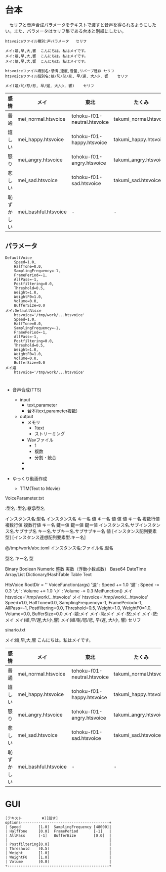 # 台本

　セリフと音声合成パラメータをテキストで渡すと音声を得られるようにしたい。また、パラメータはセリフ集である台本と別紙にしたい。

```
htsvoiceファイル種別:声パラメータ	セリフ
```
```
メイ:嬉,早,大,響	こんにちは。私はメイです。
メイ:嬉,早,大,響	こんにちは。私はメイです。
メイ:嬉,早,大,響	こんにちは。私はメイです。
```
```
htsvoiceファイル識別名:感情,速度,音量,リバーブ是非	セリフ
htsvoiceファイル識別名:嬉/恥/怒/悲, 早/遅, 大/小, 響	セリフ
```
```
メイ(嬉/恥/怒/悲, 早/遅, 大/小, 響)	セリフ
```


感情|メイ|東北|たくみ
----|----|----|------
普通|mei_normal.htsvoice|tohoku-f01-neutral.htsvoice|takumi_normal.htsvoice
嬉しい|mei_happy.htsvoice|tohoku-f01-happy.htsvoice|takumi_happy.htsvoice
怒り|mei_angry.htsvoice|tohoku-f01-angry.htsvoice|takumi_angry.htsvoice
悲しい|mei_sad.htsvoice|tohoku-f01-sad.htsvoice|takumi_sad.htsvoice
恥ずかしい|mei_bashful.htsvoice|-|-

## パラメータ

```
DefaultVoice
	Speed=1.0, 
	HalfTone=0.0,
	SamplingFrequency=-1,
	FramePeriod=-1,
	AllPass=-1,
	Postfiltering=0.0,
	Threshold=0.5,
	Weight=1.0,
	WeightF0=1.0,
	Volume=0.0,
	BufferSize=0.0
メイ:DefaultVoice
	htsvoice='/tmp/work/...htsvoice'
	Speed=1.0, 
	HalfTone=0.0,
	SamplingFrequency=-1,
	FramePeriod=-1,
	AllPass=-1,
	Postfiltering=0.0,
	Threshold=0.5,
	Weight=1.0,
	WeightF0=1.0,
	Volume=0.0,
	BufferSize=0.0
メイ嬉
	htsvoice='/tmp/work/...htsvoice'
```

# 



* 音声合成(TTS)
	* input
		* text,parameter
		* 台本(text,parameter複数)
	* output
		* メモリ
			* 1text
			* ストリーミング
		* Wavファイル
			* 1
			* 複数
			* 分割・統合
		* 
		* 
			
* ゆっくり動画作成
	* TTM(Text to Movie)


VoiceParameter.txt

:型名
:型名:継承型名

インスタンス名:型名
インスタンス名
	キー名	値
	キー名	値	値	値
	キー名
		複数行値
		複数行値
		複数行値
	キー名	鍵＝値	鍵＝値	鍵＝値
インスタンス名.サブインスタンス名.サブサブ名
	キー名.サブキー名.サブサブキー名	値
[インスタンス配列要素型]
[インスタンス連想配列要素型.キー名]

@/tmp/work/abc.toml
インスタンス名:ファイル名.型名


型名
	キー名	型

Binary
Boolean
Numeric
	整数
	実数（浮動小数点数）
Base64
DateTime
Array/List
Dictionary/HashTable
Table
Text

	
HtsVoice
	RootDir = ''
VoiceFunction(args)
	'速' : Speed += 1.0
	'遅' : Speed -= 0.3
	'大' : Volume += 1.0
	'小' : Volume -= 0.3
MeiFunction()
メイ
	htsvoice='/tmp/work/...htsvoice'
メイ
	htsvoice='/tmp/work/...htsvoice'
	Speed=1.0, 
	HalfTone=0.0,
	SamplingFrequency=-1,
	FramePeriod=-1,
	AllPass=-1,
	Postfiltering=0.0,
	Threshold=0.5,
	Weight=1.0,
	WeightF0=1.0,
	Volume=0.0,
	BufferSize=0.0
メイ-嬉:メイ
メイ-恥:メイ
メイ-怒:メイ
メイ-悲:メイ
メイ(嬉,早/遅,大/小,響)
メイ(嬉/恥/怒/悲, 早/遅, 大/小, 響)	セリフ

sinario.txt

メイ:嬉,早,大,響	こんにちは。私はメイです。

感情|メイ|東北|たくみ
----|----|----|------
普通|mei_normal.htsvoice|tohoku-f01-neutral.htsvoice|takumi_normal.htsvoice
嬉しい|mei_happy.htsvoice|tohoku-f01-happy.htsvoice|takumi_happy.htsvoice
怒り|mei_angry.htsvoice|tohoku-f01-angry.htsvoice|takumi_angry.htsvoice
悲しい|mei_sad.htsvoice|tohoku-f01-sad.htsvoice|takumi_sad.htsvoice
恥ずかしい|mei_bashful.htsvoice|-|-

# GUI

```
[テキスト         ▼][話す]
options----------------------------------------+
| Speed        [1.0]  SamplingFrequency [48000]|
| HalfTone     [0.0]  FramePeriod       [-1]   |
| AllPass      [-1]   BufferBize        [0.0]  |
|                                              |
| Postfiltering[0.0]                           |
| Threshold    [0.5]                           |
| Weight       [1.0]                           |
| WeightF0     [1.0]                           |
| Volume       [0.0]                           |
+----------------------------------------------+
```

```












